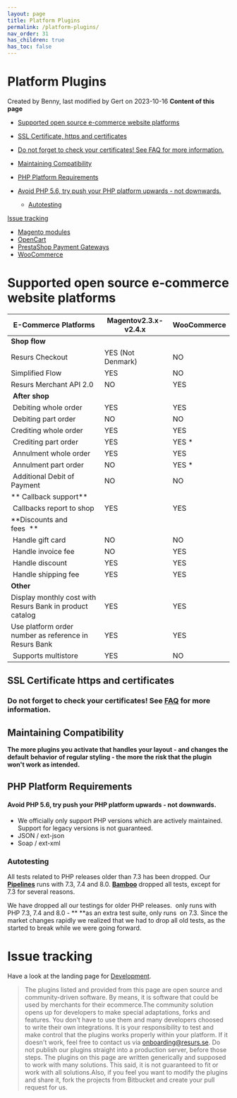 ```yaml
---
layout: page
title: Platform Plugins
permalink: /platform-plugins/
nav_order: 31
has_children: true
has_toc: false
---
```



# Platform Plugins 
Created by Benny, last modified by Gert on 2023-10-16
**Content of this page**
- [Supported open source e-commerce website
  platforms](#supported-open-source-e-commerce-website-platforms)
- [SSL Certificate, https and
    certificates](#ssl-certificate-https-and-certificates)
- [Do not forget to check your certificates! See FAQ for more
      information.](#do-not-forget-to-check-your-certificates-see-faq-for-more-information)

- [Maintaining
    Compatibility](#maintaining-compatibility)
- [PHP Platform
    Requirements](#php-platform-requirements)
- [Avoid PHP 5.6, try push your PHP platform upwards - not
      downwards.](#avoid-php-56-try-push-your-php-platform-upwards---not-downwards)

  - [Autotesting](#autotesting)

[Issue tracking](#issue-tracking)

- [Magento modules](/magento-modules/)
- [OpenCart](/opencart/)
- [PrestaShop Payment Gateways](/prestashop-payment-gateways/)
- [WooCommerce](/woocommerce/)

# Supported open source e-commerce website platforms

| E-Commerce Platforms                                        | Magentov2.3.x-v2.4.x                                    | WooCommerce                          | 
|-------------------------------------------------------------|---------------------------------------------------------|-----------------------------------------------|
| **Shop flow**                                               |                                                         |                                               | 
| Resurs Checkout                      | YES (Not Denmark)  | NO   | 
| Simplified Flow  | YES              | NO   | 
| Resurs Merchant API 2.0                 | NO             | YES    |
|  **After shop**                                             |                                                         |                                               |                                                        
|  Debiting whole order                                       | YES              | YES    | 
|  Debiting part order                                        | NO             | NO   | 
| Crediting whole order                                       | YES              | YES    | 
|  Crediting part order                                       | YES              | YES \* | 
|  Annulment whole order                                      | YES              | YES    | 
|  Annulment part order                                       | NO             | YES \* | 
|  Additional Debit of Payment                                | NO             | NO   | 
| ** Callback support**                                       |                                                         |                                               | 
|  Callbacks report to shop                                   | YES              | YES    | 
| **Discounts and fees  **                                    |                                                         |                                               | 
|  Handle gift card                                           | NO             | NO   |  
|  Handle invoice fee                                         | NO             | YES    | 
|  Handle discount                                            | YES              | YES    |  
|  Handle shipping fee                                        | YES              | YES    |  
| **Other**                                                   |                                                         |                                               |  
| Display monthly cost with Resurs Bank in product catalog    | YES              | YES    | 
| Use platform order number as reference in Resurs Bank       | YES              | YES    | 
|  Supports multistore                                        | YES              | NO   | 


<!---
| E-Commerce Platforms                                        | Magentov2.3.x-v2.4.x                                    | WooCommerceRead more                          | OpenCartv1.5.x - v3.x End of life: September, 2023     | PrestaShopv1.6.1.x / v1.7.7.x End of life: October 1, 2022 | PrestaShopv1.7.7.x End of life: September, 2023 |
|-------------------------------------------------------------|---------------------------------------------------------|-----------------------------------------------|--------------------------------------------------------|------------------------------------------------------------|------------------------------------------------|
| **Shop flow**                                               |                                                         |                                               |                                                        |                                                            |                                                |
| Resurs Checkout                      | YES (Not Denmark)  | NO   | YES (Not Denmark) | YES (Not Denmark)     | NO    |
| Simplified Flow  | YES              | NO   | NO            | NO                | YES     |
| Resurs Merchant API 2.0](merchant-api-2.0)                 | NO             | YES    | NO            | NO                | NO    |
|  **After shop**                                             |                                                         |                                               |                                                        |                                                            |                                                |
|  Debiting whole order                                       | YES              | YES    | NO            | NO                | YES     |
|  Debiting part order                                        | NO             | NO   | NO            | NO                | NO    |
| Crediting whole order                                       | YES              | YES    | NO            | NO                | YES     |
|  Crediting part order                                       | YES              | YES \* | NO            | NO                | YES     |
|  Annulment whole order                                      | YES              | YES    | NO            | NO                | YES     |
|  Annulment part order                                       | NO             | YES \* | NO            | NO                | YES     |
|  Additional Debit of Payment                                | NO             | NO   | NO            | NO                | NO    |
| ** Callback support**                                       |                                                         |                                               |                                                        |                                                            |                                                |
|  Callbacks report to shop                                   | YES              | YES    | YES             | YES                 | YES     |
| **Discounts and fees  **                                    |                                                         |                                               |                                                        |                                                            |                                                |
|  Handle gift card                                           | NO             | NO   |  YES            | NO                | NO    |
|  Handle invoice fee                                         | NO             | YES    |  NO           | NO                | NO    |
|  Handle discount                                            | YES              | YES    |  YES            | YES                 | YES     |
|  Handle shipping fee                                        | YES              | YES    |  YES            | YES                 | YES     |
| **Other**                                                   |                                                         |                                               |                                                        |                                                            |                                                |
| Display monthly cost with Resurs Bank in product catalog    | YES              | YES    | YES             | YES                 | YES     |
| Use platform order number as reference in Resurs Bank       | YES              | YES    | YES             | YES                 | YES     |
|  Supports multistore                                        | YES              | NO   | YES             | NO                | NO    |
-->

## SSL Certificate https and certificates
### Do not forget to check your certificates! See [FAQ](faq) for more information.
## Maintaining Compatibility
**The more plugins you activate that handles your layout - and changes
the default** **behavior** **of regular styling - the more the risk that
the plugin won't work as intended.**

## PHP Platform Requirements
#### **Avoid PHP 5.6, try push your PHP platform upwards - not downwards.**
- We officially only support PHP versions which are actively maintained.
  Support for legacy versions is not guaranteed.
- JSON / ext-json
- Soap / ext-xml

### Autotesting
All tests related to PHP releases older than 7.3 has been dropped. Our
**[Pipelines](https://bitbucket.org/resursbankplugins/resurs-ecomphp/addon/pipelines/home)**
runs with 7.3, 7.4 and 8.0.
**[Bamboo](http://bamboo.resurs.it/browse/RB-RBT)** dropped all tests,
except for 7.3 for several reasons.

We have dropped all our testings for older PHP releases.  only runs with
PHP 7.3, 7.4 and 8.0 - ** **as an extra test suite, only runs  on 7.3.
Since the market changes rapidly we realized that we had to drop all old
tests, as the started to break while we were going forward.

# Issue tracking
Have a look at the landing page for [Development](development).

> The plugins listed and provided from this page are open source and
> community-driven software. By means, it is software that could be used
> by merchants for their ecommerce.The community solution opens up for
> developers to make special adaptations, forks and features. You don't
> have to use them and many developers choosed to write their own
> integrations. It is your responsibility to test and make control that
> the plugins works properly within your platform. If it doesn't work,
> feel free to contact us via onboarding@resurs.se. Do not publish our
> plugins straight into a production server, before those steps. The
> plugins on this page are written generically and supposed to work with
> many solutions. This said, it is not guaranteed to fit or work with
> all solutions.Also, if you feel you want to modify the plugins and
> share it, fork the projects from Bitbucket and create your pull
> request for us.

